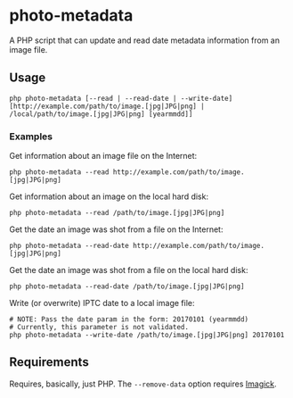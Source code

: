 # photo-metadata

A PHP script that can update and read date metadata information from an image file.

## Usage

```
php photo-metadata [--read | --read-date | --write-date] [http://example.com/path/to/image.[jpg|JPG|png] | /local/path/to/image.[jpg|JPG|png] [yearmmdd]]
```

### Examples

Get information about an image file on the Internet:

```
php photo-metadata --read http://example.com/path/to/image.[jpg|JPG|png]
```

Get information about an image on the local hard disk:

```
php photo-metadata --read /path/to/image.[jpg|JPG|png]
```

Get the date an image was shot from a file on the Internet:

```
php photo-metadata --read-date http://example.com/path/to/image.[jpg|JPG|png]
```

Get the date an image was shot from a file on the local hard disk:

```
php photo-metadata --read-date /path/to/image.[jpg|JPG|png]
```

Write (or overwrite) IPTC date to a local image file:

```
# NOTE: Pass the date param in the form: 20170101 (yearmmdd)
# Currently, this parameter is not validated.
php photo-metadata --write-date /path/to/image.[jpg|JPG|png] 20170101
```

## Requirements

Requires, basically, just PHP. The `--remove-data` option requires [Imagick](http://php.net/manual/en/book.imagick.php).
